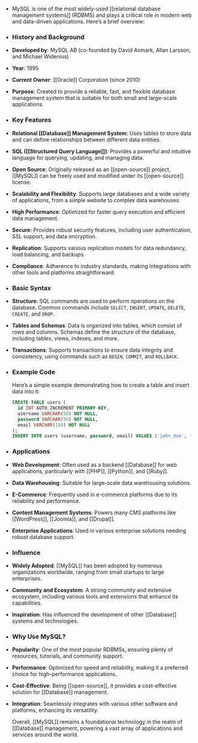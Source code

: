 - MySQL is one of the most widely-used [[relational database management systems]] (RDBMS) and plays a critical role in modern web and data-driven applications. Here’s a brief overview:
- ### **History and Background**
- **Developed by**: MySQL AB (co-founded by David Axmark, Allan Larsson, and Michael Widenius)
- **Year**: 1995
- **Current Owner**: [[Oracle]] Corporation (since 2010)
- **Purpose**: Created to provide a reliable, fast, and flexible database management system that is suitable for both small and large-scale applications.
- ### **Key Features**
- **Relational [[Database]] Management System**: Uses tables to store data and can define relationships between different data entities.
- **SQL ([[Structured Query Language]])**: Provides a powerful and intuitive language for querying, updating, and managing data.
- **Open Source**: Originally released as an [[open-source]] project, [[MySQL]] can be freely used and modified under its [[open-source]] license.
- **Scalability and Flexibility**: Supports large databases and a wide variety of applications, from a simple website to complex data warehouses.
- **High Performance**: Optimized for faster query execution and efficient data management.
- **Secure**: Provides robust security features, including user authentication, SSL support, and data encryption.
- **Replication**: Supports various replication models for data redundancy, load balancing, and backups.
- **Compliance**: Adherence to industry standards, making integrations with other tools and platforms straightforward.
- ### **Basic Syntax**
- **Structure**: SQL commands are used to perform operations on the database. Common commands include `SELECT`, `INSERT`, `UPDATE`, `DELETE`, `CREATE`, and `DROP`.
- **Tables and Schemas**: Data is organized into tables, which consist of rows and columns. Schemas define the structure of the database, including tables, views, indexes, and more.
- **Transactions**: Supports transactions to ensure data integrity and consistency, using commands such as `BEGIN`, `COMMIT`, and `ROLLBACK`.
- ### **Example Code**
  
  Here’s a simple example demonstrating how to create a table and insert data into it:
  
  ```sql
  CREATE TABLE users (
    id INT AUTO_INCREMENT PRIMARY KEY,
    username VARCHAR(50) NOT NULL,
    password VARCHAR(50) NOT NULL,
    email VARCHAR(100) NOT NULL
  );
  INSERT INTO users (username, password, email) VALUES ('john_doe', 'password123', 'john@example.com');
  ```
- ### **Applications**
- **Web Development**: Often used as a backend [[Database]] for web applications, particularly with [[PHP]], [[Python]], and [[Ruby]].
- **Data Warehousing**: Suitable for large-scale data warehousing solutions.
- **E-Commerce**: Frequently used in e-commerce platforms due to its reliability and performance.
- **Content Management Systems**: Powers many CMS platforms like [[WordPress]], [[Joomla]], and [[Drupal]].
- **Enterprise Applications**: Used in various enterprise solutions needing robust database support.
- ### **Influence**
- **Widely Adopted**: [[MySQL]] has been adopted by numerous organizations worldwide, ranging from small startups to large enterprises.
- **Community and Ecosystem**: A strong community and extensive ecosystem, including various tools and extensions that enhance its capabilities.
- **Inspiration**: Has influenced the development of other [[Database]] systems and technologies.
- ### **Why Use MySQL?**
- **Popularity**: One of the most popular RDBMSs, ensuring plenty of resources, tutorials, and community support.
- **Performance**: Optimized for speed and reliability, making it a preferred choice for high-performance applications.
- **Cost-Effective**: Being [[open-source]], it provides a cost-effective solution for [[Database]] management.
- **Integration**: Seamlessly integrates with various other software and platforms, enhancing its versatility.
  
  Overall, [[MySQL]] remains a foundational technology in the realm of [[Database]] management, powering a vast array of applications and services around the world.